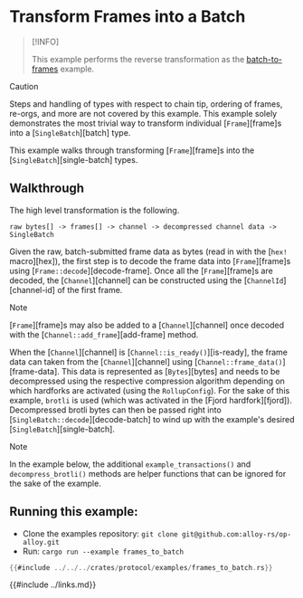 # Transform Frames into a Batch

> [!INFO]
>
> This example performs the reverse transformation as the [batch-to-frames][batch-to-frames] example.

> [!CAUTION]
>
> Steps and handling of types with respect to chain tip, ordering of frames, re-orgs, and
> more are not covered by this example. This example solely demonstrates the most trivial
> way to transform individual [`Frame`][frame]s into a [`SingleBatch`][batch] type.

This example walks through transforming [`Frame`][frame]s into the [`SingleBatch`][single-batch]
types.

## Walkthrough

The high level transformation is the following.

```
raw bytes[] -> frames[] -> channel -> decompressed channel data -> SingleBatch
```

Given the raw, batch-submitted frame data as bytes (read in with the [`hex!` macro][hex]),
the first step is to decode the frame data into [`Frame`][frame]s using
[`Frame::decode`][decode-frame]. Once all the [`Frame`][frame]s are decoded,
the [`Channel`][channel] can be constructed using the [`ChannelId`][channel-id]
of the first frame.

> [!Note]
>
> [`Frame`][frame]s may also be added to a [`Channel`][channel]
> once decoded with the [`Channel::add_frame`][add-frame] method.

When the [`Channel`][channel] is [`Channel::is_ready()`][is-ready],
the frame data can taken from the [`Channel`][channel] using
[`Channel::frame_data()`][frame-data]. This data is represented as [`Bytes`][bytes]
and needs to be decompressed using the respective compression algorithm depending on
which hardforks are activated (using the `RollupConfig`). For the sake of this example,
`brotli` is used (which was activated in the [Fjord hardfork][fjord]). Decompressed
brotli bytes can then be passed right into [`SingleBatch::decode`][decode-batch]
to wind up with the example's desired [`SingleBatch`][single-batch].


> [!Note]
>
> In the example below, the additional `example_transactions()` and `decompress_brotli()`
> methods are helper functions that can be ignored for the sake of the example.



## Running this example:

- Clone the examples repository: `git clone git@github.com:alloy-rs/op-alloy.git`
- Run: `cargo run --example frames_to_batch`

```rust
{{#include ../../../crates/protocol/examples/frames_to_batch.rs}}
```

<!-- Links -->

[batch-to-frames]: ./batch-to-frames.md

{{#include ../links.md}}

